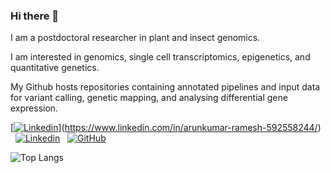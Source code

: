 ### Hi there 👋

I am a postdoctoral researcher in plant and insect genomics. 

I am interested in genomics, single cell transcriptomics, epigenetics, and quantitative genetics. 

My Github hosts repositories containing annotated pipelines and input data for variant calling, genetic mapping, and analysing differential gene expression.

[[![Linkedin](https://i.stack.imgur.com/gVE0j.png)]](https://img.shields.io/badge/LinkedIn-0077B5?style=for-the-badge&logo=linkedin&logoColor=white)(https://www.linkedin.com/in/arunkumar-ramesh-592558244/)
&nbsp;
[![Linkedin](https://img.shields.io/badge/Google%20Scholar-4285F4.svg?style=for-the-badge&logo=Google-Scholar&logoColor=white)](https://scholar.google.at/citations?user=lacyaGQAAAAJ&hl)
&nbsp;
[![GitHub](https://i.stack.imgur.com/tskMh.png)](https://github.com/arunkumarramesh/)

![Top Langs](https://github-readme-stats.vercel.app/api/top-langs/?username=arunkumarramesh&layout=compact)

<!--
**arunkumarramesh/arunkumarramesh** is a ✨ _special_ ✨ repository because its `README.md` (this file) appears on your GitHub profile.

Here are some ideas to get you started:

- 🔭 I’m currently working on ...
- 🌱 I’m currently learning ...
- 💬 Ask me about: Population genetics, genomics, variant calling, transcriptomics, epigenetics, genetic mapping, quantitative genetics
- 📫 How to reach me: ...
-->
